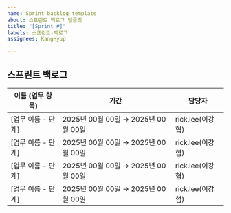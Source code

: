 ```yaml
---
name: Sprint backlog template
about: 스프린트 백로그 템플릿
title: "[Sprint #]"
labels: 스프린트-백로그
assignees: KangHyup

---
```


## 스프린트 백로그

| 이름 (업무 항목)                     | 기간                               | 담당자 |
|--------------------------------------|------------------------------------|--------|
| [업무 이름 - 단계]                   | 2025년 00월 00일 → 2025년 00월 00일 | rick.lee(이강협) |
| [업무 이름 - 단계]                   | 2025년 00월 00일 → 2025년 00월 00일 | rick.lee(이강협) |
| [업무 이름 - 단계]                   | 2025년 00월 00일 → 2025년 00월 00일 | rick.lee(이강협) |
| [업무 이름 - 단계]                   | 2025년 00월 00일 → 2025년 00월 00일 | rick.lee(이강협) |

